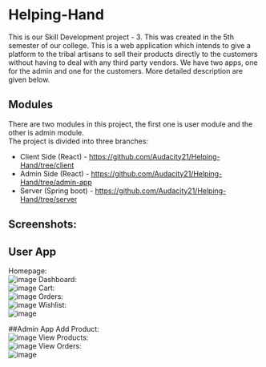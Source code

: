 # Helping-Hand

This is our Skill Development project - 3. This was created in the 5th semester of our college. This is a web application which intends to give a platform to the tribal artisans to sell their products directly to the customers without having to deal with any third party vendors. We have two apps, one for the admin and one for the customers. More detailed description are given below.

## Modules

There are two modules in this project, the first one is user module and the other is admin module. <br />
The project is divided into three branches: 

- Client Side (React) - https://github.com/Audacity21/Helping-Hand/tree/client
- Admin Side (React) - https://github.com/Audacity21/Helping-Hand/tree/admin-app
- Server (Spring boot) - https://github.com/Audacity21/Helping-Hand/tree/server

## Screenshots: 
## User App
Homepage: <br />
![image](https://user-images.githubusercontent.com/74983916/206830421-506403c3-394e-49be-96f9-8713a80d1ad6.png)
Dashboard: <br />
![image](https://user-images.githubusercontent.com/74983916/206830457-68636440-142b-4700-92f6-263e19d6ab4b.png)
Cart: <br />
![image](https://user-images.githubusercontent.com/74983916/206830473-829ed1f4-2497-49e4-8169-2abc316d47ba.png)
Orders: <br />
![image](https://user-images.githubusercontent.com/74983916/206830486-a0a6650e-0efa-4ef5-acc3-cdb511fe418d.png)
Wishlist: <br />
![image](https://user-images.githubusercontent.com/74983916/206830500-395ff54b-6b2b-49bb-bdfb-ede36caf30a1.png)

##Admin App
Add Product: <br />
![image](https://user-images.githubusercontent.com/74983916/206830603-088572d5-877a-41fe-ac48-5065dd55c8c1.png)
View Products: <br />
![image](https://user-images.githubusercontent.com/74983916/206830608-c8ed6f42-e6c5-4d9f-bb4c-94a57695d3e4.png)
View Orders: <br />
![image](https://user-images.githubusercontent.com/74983916/206830655-51febcf4-0450-463a-b3ec-1a7bc64c2c68.png)

